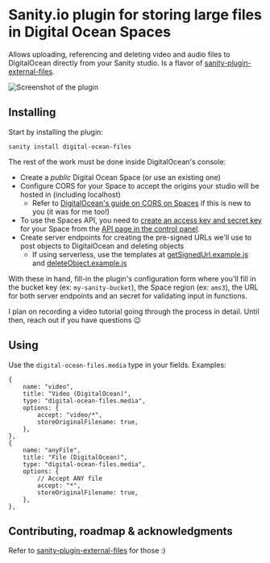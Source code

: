 # Sanity.io plugin for storing large files in Digital Ocean Spaces

Allows uploading, referencing and deleting video and audio files to DigitalOcean directly from your Sanity studio. Is a flavor of [sanity-plugin-external-files](https://github.com/hdoro/sanity-plugin-external-files).

![Screenshot of the plugin](https://raw.githubusercontent.com/hdoro/sanity-plugin-external-files/main/screenshots.png)

## Installing

Start by installing the plugin:

`sanity install digital-ocean-files`

The rest of the work must be done inside DigitalOcean's console:

- Create a _public_ Digital Ocean Space (or use an existing one)
- Configure CORS for your Space to accept the origins your studio will be hosted in (including localhost)
  - Refer to [DigitalOcean's guide on CORS on Spaces](https://docs.digitalocean.com/products/spaces/how-to/configure-cors/) if this is new to you (it was for me too!)
- To use the Spaces API, you need to [create an access key and secret key](https://docs.digitalocean.com/products/spaces/how-to/manage-access/#access-keys) for your Space from the [API page in the control panel](https://cloud.digitalocean.com/settings/api/tokens).
- Create server endpoints for creating the pre-signed URLs we'll use to post objects to DigitalOcean and deleting objects
  - If using serverless, use the templates at [getSignedUrl.example.js](https://github.com/hdoro/sanity-plugin-external-files/blob/main/packages/digital-oean/getSignedUrl.example.js) and [deleteObject.example.js](https://github.com/hdoro/sanity-plugin-external-files/blob/main/packages/digital-oean/deleteObject.example.js)

With these in hand, fill-in the plugin's configuration form where you'll fill in the bucket key (ex: `my-sanity-bucket`), the Space region (ex: `ams3`), the URL for both server endpoints and an secret for validating input in functions.

I plan on recording a video tutorial going through the process in detail. Until then, reach out if you have questions 😉

## Using

Use the `digital-ocean-files.media` type in your fields. Examples:

```
{
    name: "video",
    title: "Video (DigitalOcean)",
    type: "digital-ocean-files.media",
    options: {
        accept: "video/*",
        storeOriginalFilename: true,
    },
},
{
    name: "anyFile",
    title: "File (DigitalOcean)",
    type: "digital-ocean-files.media",
    options: {
        // Accept ANY file
        accept: "*",
        storeOriginalFilename: true,
    },
},
```

## Contributing, roadmap & acknowledgments

Refer to [sanity-plugin-external-files](https://github.com/hdoro/sanity-plugin-external-files) for those :)
